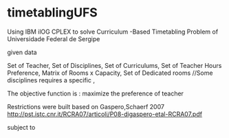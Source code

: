 # timetablingUFS
Using IBM ilOG CPLEX to solve Curriculum -Based Timetabling Problem of Universidade Federal de Sergipe


given data

Set of Teacher,
Set of Disciplines,
Set of Curriculums,
Set of Teacher Hours Preference,
Matrix of Rooms x Capacity,
Set of Dedicated rooms //Some disciplines requires a specific ,

The objective function is :
maximize the preference of teacher

Restrictions were built based on Gaspero,Schaerf 2007 
http://pst.istc.cnr.it/RCRA07/articoli/P08-digaspero-etal-RCRA07.pdf

subject to



